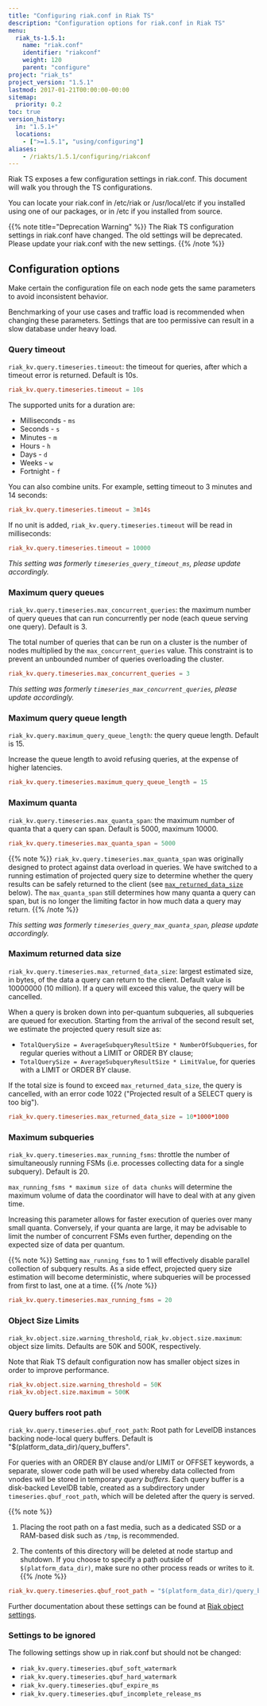 ```yaml
---
title: "Configuring riak.conf in Riak TS"
description: "Configuration options for riak.conf in Riak TS"
menu:
  riak_ts-1.5.1:
    name: "riak.conf"
    identifier: "riakconf"
    weight: 120
    parent: "configure"
project: "riak_ts"
project_version: "1.5.1"
lastmod: 2017-01-21T00:00:00-00:00
sitemap:
  priority: 0.2
toc: true
version_history:
  in: "1.5.1+"
  locations:
    - [">=1.5.1", "using/configuring"]
aliases:
    - /riakts/1.5.1/configuring/riakconf
---
```


[glossary quanta]: ../../learn/glossary/quanta
[Riak object settings]: {{<baseurl>}}riak/kv/2.2.0/configuring/reference/#object-settings

Riak TS exposes a few configuration settings in riak.conf. This document will walk you through the TS configurations.

You can locate your riak.conf in  /etc/riak or /usr/local/etc if you installed using one of our packages, or in /etc if you installed from source.

{{% note title="Deprecation Warning" %}}
The Riak TS configuration settings in riak.conf have changed. The old settings will be deprecated. Please update your riak.conf with the new settings.
{{% /note %}}

## Configuration options

Make certain the configuration file on each node gets the same parameters to avoid inconsistent behavior.

Benchmarking of your use cases and traffic load is recommended when changing these parameters. Settings that are too permissive can result in a slow database under heavy load.

### Query timeout

`riak_kv.query.timeseries.timeout`: the timeout for queries, after which a timeout error is returned. Default is 10s.

```riak.conf
riak_kv.query.timeseries.timeout = 10s
```

The supported units for a duration are:

- Milliseconds - `ms`
- Seconds - `s`
- Minutes - `m`
- Hours - `h`
- Days - `d`
- Weeks - `w`
- Fortnight - `f`

You can also combine units. For example, setting timeout to 3 minutes and 14 seconds:

```riak.conf
riak_kv.query.timeseries.timeout = 3m14s
```

If no unit is added, `riak_kv.query.timeseries.timeout` will be read in milliseconds:

```riak.conf
riak_kv.query.timeseries.timeout = 10000
```

*This setting was formerly `timeseries_query_timeout_ms`, please update accordingly.*

### Maximum query queues

`riak_kv.query.timeseries.max_concurrent_queries`: the maximum number of query queues that can run concurrently per node (each queue serving one query). Default is 3.

The total number of queries that can be run on a cluster is the number of nodes multiplied by the `max_concurrent_queries` value. This constraint is to prevent an unbounded number of queries overloading the cluster.

```riak.conf
riak_kv.query.timeseries.max_concurrent_queries = 3
```

*This setting was formerly `timeseries_max_concurrent_queries`, please update accordingly.*

### Maximum query queue length

`riak_kv.query.maximum_query_queue_length`: the query queue length. Default is 15.

Increase the queue length to avoid refusing queries, at the expense of higher latencies.

```riak.conf
riak_kv.query.timeseries.maximum_query_queue_length = 15
```

### Maximum quanta

`riak_kv.query.timeseries.max_quanta_span`: the maximum number of quanta that a query can span. Default is 5000, maximum 10000.

```riak.conf
riak_kv.query.timeseries.max_quanta_span = 5000
```

{{% note %}}
`riak_kv.query.timeseries.max_quanta_span` was originally designed to protect against data overload in queries. We have switched to a running estimation of projected query size to determine whether the query results can be safely returned to the client (see [`max_returned_data_size`](#maximum-returned-data-size) below).  The `max_quanta_span` still determines how many quanta a query can span, but is no longer the limiting factor in how much data a query may return.
{{% /note %}}

*This setting was formerly `timeseries_query_max_quanta_span`, please update accordingly.*

### Maximum returned data size

`riak_kv.query.timeseries.max_returned_data_size`: largest estimated size, in bytes, of the data a query can return to the client. Default value is 10000000 (10 million). If a query will exceed this value, the query will be cancelled.

When a query is broken down into per-quantum subqueries, all subqueries are queued for execution. Starting from the arrival of the second result set, we estimate the projected query result size as:

* `TotalQuerySize = AverageSubqueryResultSize * NumberOfSubqueries`, for regular queries without a LIMIT or ORDER BY clause;
* `TotalQuerySize = AverageSubqueryResultSize * LimitValue`, for queries with a LIMIT or ORDER BY clause.

If the total size is found to exceed `max_returned_data_size`, the query is cancelled, with an error code 1022 ("Projected result of a SELECT query is too big").

```riak.conf
riak_kv.query.timeseries.max_returned_data_size = 10*1000*1000
```

### Maximum subqueries

`riak_kv.query.timeseries.max_running_fsms`: throttle the number of simultaneously running FSMs (i.e. processes collecting data for a single subquery). Default is 20.

`max_running_fsms * maximum size of data chunks` will determine the maximum volume of data the coordinator will have to deal with at any given time.

Increasing this parameter allows for faster execution of queries over many small quanta. Conversely, if your quanta are large, it may be advisable to limit the number of concurrent FSMs even further, depending on the expected size of data per quantum.

{{% note %}}
Setting `max_running_fsms` to 1 will effectively disable parallel collection of subquery results. As a side effect, projected query size estimation will become deterministic, where subqueries will be processed from first to last, one at a time.
{{% /note %}}

```riak.conf
riak_kv.query.timeseries.max_running_fsms = 20
```

### Object Size Limits

`riak_kv.object.size.warning_threshold`, `riak_kv.object.size.maximum`: object size limits. Defaults are 50K and 500K, respectively.

Note that Riak TS default configuration now has smaller object sizes in order to improve performance.

```riak.conf
riak_kv.object.size.warning_threshold = 50K
riak_kv.object.size.maximum = 500K
```

### Query buffers root path

`riak_kv.query.timeseries.qbuf_root_path`: Root path for LevelDB instances backing node-local query buffers. Default is "$(platform_data_dir)/query_buffers".

For queries with an ORDER BY clause and/or LIMIT or OFFSET keywords, a separate, slower code path will be used whereby data collected from vnodes will be stored in temporary *query buffers*. Each query buffer is a disk-backed LevelDB table, created as a subdirectory under `timeseries.qbuf_root_path`, which will be deleted after the query is served.

{{% note %}}
1. Placing the root path on a fast media, such as a dedicated SSD or a RAM-based disk such as `/tmp`, is recommended.

2. The contents of this directory will be deleted at node startup and shutdown. If you choose to specify a path outside of `$(platform_data_dir)`, make sure no other process reads or writes to it.
{{% /note %}}

```riak.conf
riak_kv.query.timeseries.qbuf_root_path = "$(platform_data_dir)/query_buffers"
```

Further documentation about these settings can be found at [Riak object settings].

### Settings to be ignored

The following settings show up in riak.conf but should not be changed:

* `riak_kv.query.timeseries.qbuf_soft_watermark`
* `riak_kv.query.timeseries.qbuf_hard_watermark`
* `riak_kv.query.timeseries.qbuf_expire_ms`
* `riak_kv.query.timeseries.qbuf_incomplete_release_ms`